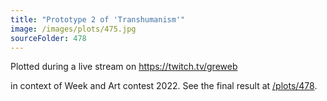 ```yaml
---
title: "Prototype 2 of 'Transhumanism'"
image: /images/plots/475.jpg
sourceFolder: 478
---
```


Plotted during a live stream on https://twitch.tv/greweb

in context of Week and Art contest 2022. See the final result at [/plots/478](/plots/478).
